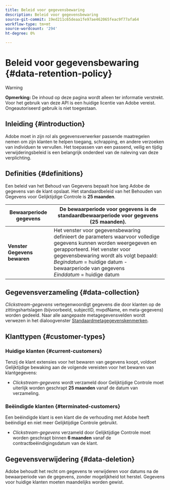 ```yaml
---
title: Beleid voor gegevensbewaring
description: Beleid voor gegevensbewaring
source-git-commit: 19ed211c65deaa1fe97ae462065feac9f77afa64
workflow-type: tm+mt
source-wordcount: '294'
ht-degree: 0%

---
```



# Beleid voor gegevensbewaring {#data-retention-policy}

>[!WARNING]
>
>**Opmerking:** De inhoud op deze pagina wordt alleen ter informatie verstrekt. Voor het gebruik van deze API is een huidige licentie van Adobe vereist. Ongeautoriseerd gebruik is niet toegestaan.


## Inleiding {#introduction}

Adobe moet in zijn rol als gegevensverwerker passende maatregelen nemen om zijn klanten te helpen toegang, schrapping, en andere verzoeken van individuen te vervullen. Het toepassen van een passend, veilig en tijdig verwijderingsbeleid is een belangrijk onderdeel van de naleving van deze verplichting.

## Definities {#definitions}

Een beleid van het Behoud van Gegevens bepaalt hoe lang Adobe de gegevens van de klant opslaat. Het standaardbeleid van het Behouden van Gegevens voor Gelijktijdige Controle is **25 maanden**.

| Bewaarperiode gegevens | De bewaarperiode voor gegevens is de standaardbewaarperiode voor gegevens (25 maanden). |
|---|---|
| **Venster Gegevens bewaren** | Het venster voor gegevensbewaring definieert de parameters waarvoor volledige gegevens kunnen worden weergegeven en gerapporteerd. Het venster voor gegevensbewaring wordt als volgt bepaald:<br/> *Begindatum* = huidige datum - bewaarperiode van gegevens <br/>*Einddatum* = huidige datum |

## Gegevensverzameling {#data-collection}

*Clickstream-gegevens* vertegenwoordigt gegevens die door klanten op de zittingshartslagen (bijvoorbeeld, subjectID, mvpdName, en meta-gegevens) worden gedeeld. Naar alle aangepaste metagegevensvelden wordt verwezen in het dialoogvenster [Standaardmetagegevenskenmerken](/help/concurrency-monitoring/standard-metadata-attributes.md).

## Klanttypen {#customer-types}

### Huidige klanten {#current-customers}

Tenzij de klant extensies voor het bewaren van gegevens koopt, voldoet Gelijktijdige bewaking aan de volgende vereisten voor het bewaren van klantgegevens:

* *Clickstream-gegevens* wordt verzameld door Gelijktijdige Controle moet uiterlijk worden geschrapt **25 maanden** vanaf de datum van verzameling.

### Beëindigde klanten {#terminated-customers}

Een beëindigde klant is een klant die de verhouding met Adobe heeft beëindigd en niet meer Gelijktijdige Controle gebruikt.

* *Clickstream-gegevens* verzameld door Gelijktijdige Controle moet worden geschrapt binnen **6 maanden** vanaf de contractbeëindigingsdatum van de klant.

## Gegevensverwijdering {#data-deletion}

Adobe behoudt het recht om gegevens te verwijderen voor datums na de bewaarperiode van de gegevens, zonder mogelijkheid tot herstel. Gegevens voor huidige klanten moeten maandelijks worden gewist.

